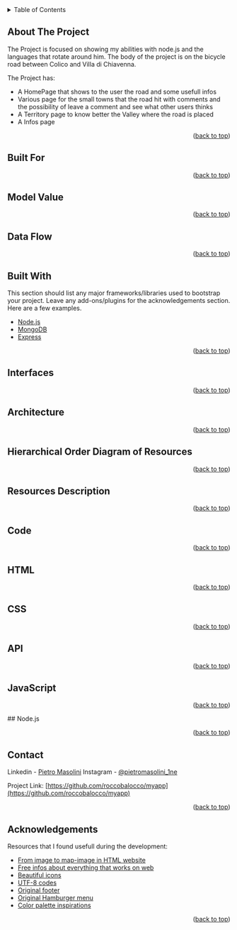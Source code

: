 <div id="top"></div>

<!-- TABLE OF CONTENTS -->
<details>
  <summary>Table of Contents</summary>
  <ol>
    <li>
      <a href="#about-the-project">About The Project</a>
      <ul>
        <li><a href="#built-for">Built For</a></li>
        <li><a href="#model-value">Model Value</a></li>
        <li><a href="#data-flow">Data Flow</a></li>
        <li><a href="#built-with">Built With</a></li>
      </ul>
    </li>
    <li><a href="#interfaces">Interfaces</a></li>
    <li>
      <a href="#architecture">Architecture</a>
      <ul>
        <li><a href="#hierarchical-order-diagram-of-resources">Hierarchical Order Diagram of Resources</a></li>
        <li><a href="#resources-description">Resources Description</a></li>
      </ul>
    </li>
    <li>
      <a href="#code">Code</a>
      <ul>
        <li><a href="#html">HTML</a></li>
        <li><a href="#css">CSS</a></li>
        <li><a href="#api">API</a></li>
        <li><a href="#javascript">JavaScript</a></li>
        <li><a href="#node.js">Node.js</a></li>
      </ul>
    </li>
    <li><a href="#contact">Contact</a></li>
    <li><a href="#acknowledgements">Riconoscimenti</a></li>
  </ol>
</details>



## About The Project

The Project is focused on showing my abilities with node.js and the languages that rotate around him.
The body of the project is on the bicycle road between Colico and Villa di Chiavenna.

The Project has:
* A HomePage that shows to the user the road and  some usefull infos
* Various page for the small towns that the road hit with comments and the possibility of leave a comment and see what other users thinks
* A Territory page to know better the Valley where the road is placed
* A Infos page

<p align="right">(<a href="#top">back to top</a>)</p>



## Built For

<p align="right">(<a href="#top">back to top</a>)</p>

## Model Value

<p align="right">(<a href="#top">back to top</a>)</p>

## Data Flow

<p align="right">(<a href="#top">back to top</a>)</p>

## Built With

This section should list any major frameworks/libraries used to bootstrap your project. Leave any add-ons/plugins for the acknowledgements section. Here are a few examples.

* [Node.js](https://nodejs.org/en/)
* [MongoDB](https://www.mongodb.com/)
* [Express](http://expressjs.com/)

<p align="right">(<a href="#top">back to top</a>)</p>

## Interfaces

<p align="right">(<a href="#top">back to top</a>)</p>

## Architecture

<p align="right">(<a href="#top">back to top</a>)</p>

## Hierarchical Order Diagram of Resources

<p align="right">(<a href="#top">back to top</a>)</p>

## Resources Description

<p align="right">(<a href="#top">back to top</a>)</p>

## Code

<p align="right">(<a href="#top">back to top</a>)</p>

## HTML

<p align="right">(<a href="#top">back to top</a>)</p>

## CSS

<p align="right">(<a href="#top">back to top</a>)</p>

## API

<p align="right">(<a href="#top">back to top</a>)</p>

## JavaScript

<p align="right">(<a href="#top">back to top</a>)</p>

<p id="node.js"></p>
## Node.js

<p align="right">(<a href="#top">back to top</a>)</p>

## Contact

Linkedin - [Pietro Masolini](https://www.linkedin.com/in/pietro-m-99b7b318a/)
Instagram - [@pietromasolini_1ne](https://www.instagram.com/pietromasolini_1ne/)

Project Link: [https://github.com/roccobalocco/myapp](https://github.com/roccobalocco/myapp)

<p align="right">(<a href="#top">back to top</a>)</p>


## Acknowledgements

Resources that I found usefull during the development:
* [From image to map-image in HTML website](http://www.image-map.net/)
* [Free infos about everything that works on web](https://www.w3schools.com)
* [Beautiful icons](https://fontawesome.com/v4/)
* [UTF-8 codes](https://www.utf8icons.com/)
* [Original footer](https://codepen.io/julesforrest/pen/qLpgNB)
* [Original Hamburger menu](https://codepen.io/alvarotrigo/pen/QWqKOdb)
* [Color palette inspirations](https://www.shutterstock.com/blog/color-palettes-for-websites)

<p align="right">(<a href="#top">back to top</a>)</p>


